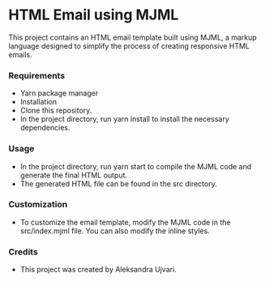 # HTML Email using MJML

This project contains an HTML email template built using MJML, a markup language designed to simplify the process of creating responsive HTML emails.

### Requirements
- Yarn package manager
- Installation
- Clone this repository.
- In the project directory, run yarn install to install the necessary dependencies.

### Usage

- In the project directory, run yarn start to compile the MJML code and generate the final HTML output.
- The generated HTML file can be found in the src directory.


### Customization

- To customize the email template, modify the MJML code in the src/index.mjml file. You can also modify the inline styles.

### Credits
- This project was created by Aleksandra Ujvari.

